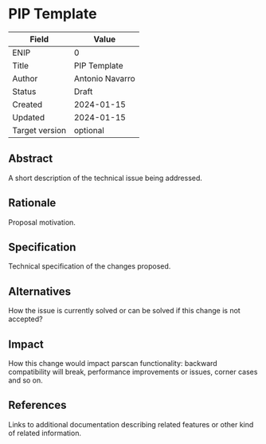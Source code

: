 # PIP Template

| Field | Value |
| --- | --- |
| ENIP | 0 |
| Title | PIP Template |
| Author | Antonio Navarro |
| Status | Draft |
| Created | 2024-01-15 |
| Updated | 2024-01-15 |
| Target version | optional |

## Abstract

A short description of the technical issue being addressed.

## Rationale

Proposal motivation.

## Specification

Technical specification of the changes proposed.

## Alternatives

How the issue is currently solved or can be solved if this change is not accepted?

## Impact

How this change would impact parscan functionality: backward compatibility will break, performance improvements or issues, corner cases and so on.

## References

Links to additional documentation describing related features or other kind of related information.
